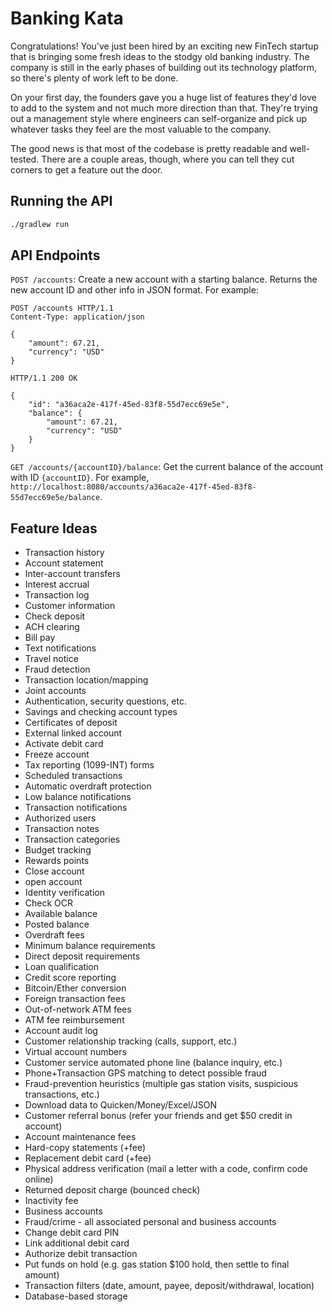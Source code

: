 # Banking Kata

Congratulations! You've just been hired by an exciting new FinTech startup that is bringing some fresh ideas to the stodgy old banking industry. The company is still in the early phases of building out its technology platform, so there's plenty of work left to be done.

On your first day, the founders gave you a huge list of features they'd love to add to the system and not much more direction than that. They're trying out a management style where engineers can self-organize and pick up whatever tasks they feel are the most valuable to the company.

The good news is that most of the codebase is pretty readable and well-tested. There are a couple areas, though, where you can tell they cut corners to get a feature out the door.

## Running the API

```sh
./gradlew run
```

## API Endpoints

`POST /accounts`: Create a new account with a starting balance. Returns the new account ID and other info in JSON format. For example:

```
POST /accounts HTTP/1.1
Content-Type: application/json

{
    "amount": 67.21,
    "currency": "USD"
}
```

```
HTTP/1.1 200 OK

{
    "id": "a36aca2e-417f-45ed-83f8-55d7ecc69e5e",
    "balance": {
        "amount": 67.21,
        "currency": "USD"
    }
}
```

`GET /accounts/{accountID}/balance`: Get the current balance of the account with ID `{accountID}`. For example,  `http://localhost:8080/accounts/a36aca2e-417f-45ed-83f8-55d7ecc69e5e/balance`.

## Feature Ideas

- Transaction history
- Account statement
- Inter-account transfers
- Interest accrual
- Transaction log
- Customer information
- Check deposit
- ACH clearing
- Bill pay
- Text notifications
- Travel notice
- Fraud detection
- Transaction location/mapping
- Joint accounts
- Authentication, security questions, etc.
- Savings and checking account types
- Certificates of deposit
- External linked account
- Activate debit card
- Freeze account
- Tax reporting (1099-INT) forms
- Scheduled transactions
- Automatic overdraft protection
- Low balance notifications
- Transaction notifications
- Authorized users
- Transaction notes
- Transaction categories
- Budget tracking
- Rewards points
- Close account
- open account
- Identity verification
- Check OCR
- Available balance
- Posted balance
- Overdraft fees
- Minimum balance requirements
- Direct deposit requirements
- Loan qualification
- Credit score reporting
- Bitcoin/Ether conversion
- Foreign transaction fees
- Out-of-network ATM fees
- ATM fee reimbursement
- Account audit log
- Customer relationship tracking (calls, support, etc.)
- Virtual account numbers
- Customer service automated phone line (balance inquiry, etc.)
- Phone+Transaction GPS matching to detect possible fraud
- Fraud-prevention heuristics  (multiple gas station visits, suspicious transactions, etc.)
- Download data to Quicken/Money/Excel/JSON
- Customer referral bonus (refer your friends and get $50 credit in account)
- Account maintenance fees
- Hard-copy statements (+fee)
- Replacement debit card (+fee)
- Physical address verification (mail a letter with a code, confirm code online)
- Returned deposit charge (bounced check)
- Inactivity fee
- Business accounts
- Fraud/crime - all associated personal and business accounts
- Change debit card PIN
- Link additional debit card
- Authorize debit transaction
- Put funds on hold (e.g. gas station $100 hold, then settle to final amount)
- Transaction filters (date, amount, payee, deposit/withdrawal, location)
- Database-based storage

